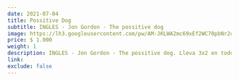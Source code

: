 ```yaml
---
date: 2021-07-04
title: Possitive Dog
subtitle: INGLES - Jon Gordon - The possitive dog
image: https://lh3.googleusercontent.com/pw/AM-JKLWA2mc69xEf2WC70pbNr2cLxjIg4y3paiBH4hii6JfxmskOocNgD_xEn323CJ-kMYHTph4wgm4NDj7nBKy0ym4grcdOnUCqdwXwf69XA8l80qEm0L32CdTHDQRm8KjPeZwFS82n77M23QffCGeYbLi9Dw=w466-h621-no?authuser=0
price: $ 1.000
weight: 1
description: INGLES - Jon Gordon - The possitive dog. Lleva 3x2 en todos los libros
link: 
exclude: false
---
```

